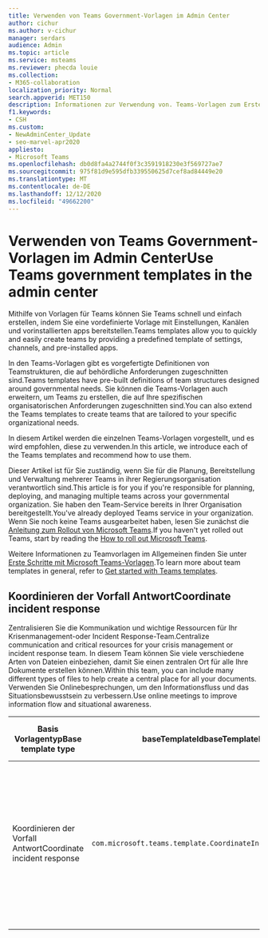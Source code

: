 ```yaml
---
title: Verwenden von Teams Government-Vorlagen im Admin Center
author: cichur
ms.author: v-cichur
manager: serdars
audience: Admin
ms.topic: article
ms.service: msteams
ms.reviewer: phecda louie
ms.collection:
- M365-collaboration
localization_priority: Normal
search.appverid: MET150
description: Informationen zur Verwendung von. Teams-Vorlagen zum Erstellen von Teamstrukturen, die für behördliche Anforderungen entwickelt wurden, indem Sie mithilfe des Admin Centers vordefinierte Einstellungen, Kanäle und vorinstallierte apps bereitstellen.
f1.keywords:
- CSH
ms.custom:
- NewAdminCenter_Update
- seo-marvel-apr2020
appliesto:
- Microsoft Teams
ms.openlocfilehash: db0d8fa4a2744f0f3c3591918230e3f569727ae7
ms.sourcegitcommit: 975f81d9e595dfb339550625d7cef8ad84449e20
ms.translationtype: MT
ms.contentlocale: de-DE
ms.lasthandoff: 12/12/2020
ms.locfileid: "49662200"
---
```

# <a name="use-teams-government-templates-in-the-admin-center"></a><span data-ttu-id="ddecd-104">Verwenden von Teams Government-Vorlagen im Admin Center</span><span class="sxs-lookup"><span data-stu-id="ddecd-104">Use Teams government templates in the admin center</span></span>

<span data-ttu-id="ddecd-105">Mithilfe von Vorlagen für Teams können Sie Teams schnell und einfach erstellen, indem Sie eine vordefinierte Vorlage mit Einstellungen, Kanälen und vorinstallierten apps bereitstellen.</span><span class="sxs-lookup"><span data-stu-id="ddecd-105">Teams templates allow you to quickly and easily create teams by providing a predefined template of settings, channels, and pre-installed apps.</span></span>

<span data-ttu-id="ddecd-106">In den Teams-Vorlagen gibt es vorgefertigte Definitionen von Teamstrukturen, die auf behördliche Anforderungen zugeschnitten sind.</span><span class="sxs-lookup"><span data-stu-id="ddecd-106">Teams templates have pre-built definitions of team structures designed around governmental needs.</span></span> <span data-ttu-id="ddecd-107">Sie können die Teams-Vorlagen auch erweitern, um Teams zu erstellen, die auf Ihre spezifischen organisatorischen Anforderungen zugeschnitten sind.</span><span class="sxs-lookup"><span data-stu-id="ddecd-107">You can also extend the Teams templates to create teams that are tailored to your specific organizational needs.</span></span>

<span data-ttu-id="ddecd-108">In diesem Artikel werden die einzelnen Teams-Vorlagen vorgestellt, und es wird empfohlen, diese zu verwenden.</span><span class="sxs-lookup"><span data-stu-id="ddecd-108">In this article, we introduce each of the Teams templates and recommend how to use them.</span></span>

<span data-ttu-id="ddecd-109">Dieser Artikel ist für Sie zuständig, wenn Sie für die Planung, Bereitstellung und Verwaltung mehrerer Teams in ihrer Regierungsorganisation verantwortlich sind.</span><span class="sxs-lookup"><span data-stu-id="ddecd-109">This article is for you if you're responsible for planning, deploying, and managing multiple teams across your governmental organization.</span></span> <span data-ttu-id="ddecd-110">Sie haben den Team-Service bereits in Ihrer Organisation bereitgestellt.</span><span class="sxs-lookup"><span data-stu-id="ddecd-110">You've already deployed Teams service in your organization.</span></span> <span data-ttu-id="ddecd-111">Wenn Sie noch keine Teams ausgearbeitet haben, lesen Sie zunächst die [Anleitung zum Rollout von Microsoft Teams](How-to-roll-out-teams.md).</span><span class="sxs-lookup"><span data-stu-id="ddecd-111">If you haven't yet rolled out Teams, start by reading the [How to roll out Microsoft Teams](How-to-roll-out-teams.md).</span></span>

<span data-ttu-id="ddecd-112">Weitere Informationen zu Teamvorlagen im Allgemeinen finden Sie unter [Erste Schritte mit Microsoft Teams-Vorlagen](get-started-with-teams-templates-in-the-admin-console.md).</span><span class="sxs-lookup"><span data-stu-id="ddecd-112">To learn more about team templates in general, refer to [Get started with Teams templates](get-started-with-teams-templates-in-the-admin-console.md).</span></span>

## <a name="coordinate-incident-response"></a><span data-ttu-id="ddecd-113">Koordinieren der Vorfall Antwort</span><span class="sxs-lookup"><span data-stu-id="ddecd-113">Coordinate incident response</span></span>

<span data-ttu-id="ddecd-114">Zentralisieren Sie die Kommunikation und wichtige Ressourcen für Ihr Krisenmanagement-oder Incident Response-Team.</span><span class="sxs-lookup"><span data-stu-id="ddecd-114">Centralize communication and critical resources for your crisis management or incident response team.</span></span> <span data-ttu-id="ddecd-115">In diesem Team können Sie viele verschiedene Arten von Dateien einbeziehen, damit Sie einen zentralen Ort für alle Ihre Dokumente erstellen können.</span><span class="sxs-lookup"><span data-stu-id="ddecd-115">Within this team, you can include many different types of files to help create a central place for all your documents.</span></span> <span data-ttu-id="ddecd-116">Verwenden Sie Onlinebesprechungen, um den Informationsfluss und das Situationsbewusstsein zu verbessern.</span><span class="sxs-lookup"><span data-stu-id="ddecd-116">Use online meetings to improve information flow and situational awareness.</span></span>

| <span data-ttu-id="ddecd-117">Basis Vorlagentyp</span><span class="sxs-lookup"><span data-stu-id="ddecd-117">Base template type</span></span> |<span data-ttu-id="ddecd-118">baseTemplateId</span><span class="sxs-lookup"><span data-stu-id="ddecd-118">baseTemplateId</span></span> | <span data-ttu-id="ddecd-119">Eigenschaften, die mit dieser Basisvorlage geliefert werden</span><span class="sxs-lookup"><span data-stu-id="ddecd-119">Properties that come with this base template</span></span> |
|-------------------|-------|---------------------------------------------------------------------------|
|<span data-ttu-id="ddecd-120">Koordinieren der Vorfall Antwort</span><span class="sxs-lookup"><span data-stu-id="ddecd-120">Coordinate incident response</span></span>|`com.microsoft.teams.template.CoordinateIncidentResponse`|<span data-ttu-id="ddecd-121">Kanäle</span><span class="sxs-lookup"><span data-stu-id="ddecd-121">Channels:</span></span> <ul><li><span data-ttu-id="ddecd-122">Allgemein</span><span class="sxs-lookup"><span data-stu-id="ddecd-122">General</span></span><li><span data-ttu-id="ddecd-123">Ankündigungen</span><span class="sxs-lookup"><span data-stu-id="ddecd-123">Announcements</span></span></li><li><span data-ttu-id="ddecd-124">Logistik</span><span class="sxs-lookup"><span data-stu-id="ddecd-124">Logistics</span></span></li><li><span data-ttu-id="ddecd-125">Planung</span><span class="sxs-lookup"><span data-stu-id="ddecd-125">Planning</span></span></li><li><span data-ttu-id="ddecd-126">Recovery</span><span class="sxs-lookup"><span data-stu-id="ddecd-126">Recovery</span></span></li><li><span data-ttu-id="ddecd-127">Dringend</span><span class="sxs-lookup"><span data-stu-id="ddecd-127">Urgent</span></span></li></ul> <span data-ttu-id="ddecd-128">Apps</span><span class="sxs-lookup"><span data-stu-id="ddecd-128">Apps:</span></span> <ul><li><span data-ttu-id="ddecd-129">Wiki-</span><span class="sxs-lookup"><span data-stu-id="ddecd-129">Wiki</span></span></li><li><span data-ttu-id="ddecd-130">Excel</span><span class="sxs-lookup"><span data-stu-id="ddecd-130">Excel</span></span></li><li><span data-ttu-id="ddecd-131">OneNote</span><span class="sxs-lookup"><span data-stu-id="ddecd-131">OneNote</span></span></li><li><span data-ttu-id="ddecd-132">SharePoint</span><span class="sxs-lookup"><span data-stu-id="ddecd-132">SharePoint</span></span></li><li><span data-ttu-id="ddecd-133">Planner</span><span class="sxs-lookup"><span data-stu-id="ddecd-133">Planner</span></span></li></ul>|
||||